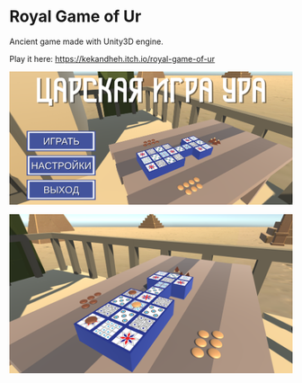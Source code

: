# Royal Game of Ur
Ancient game made with Unity3D engine.

Play it here: https://kekandheh.itch.io/royal-game-of-ur

![Alt-текст](https://github.com/NikitaMochalov/Media-for-Readme/blob/main/Screenshots/1.png "1")

![Alt-текст](https://github.com/NikitaMochalov/Media-for-Readme/blob/main/Screenshots/3.png "3")



